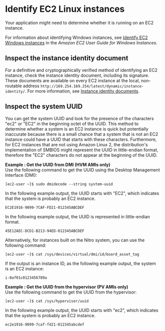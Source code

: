 # Identify EC2 Linux instances<a name="identify_ec2_instances"></a>

Your application might need to determine whether it is running on an EC2 instance\.

For information about identifying Windows instances, see [Identify EC2 Windows instances](https://docs.aws.amazon.com/AWSEC2/latest/WindowsGuide/identify_ec2_instances.html) in the *Amazon EC2 User Guide for Windows Instances*\.

## Inspect the instance identity document<a name="inspect-document"></a>

For a definitive and cryptographically verified method of identifying an EC2 instance, check the instance identity document, including its signature\. These documents are available on every EC2 instance at the local, non\-routable address `http://169.254.169.254/latest/dynamic/instance-identity/`\. For more information, see [Instance identity documents](instance-identity-documents.md)\.

## Inspect the system UUID<a name="inspect-uuid"></a>

You can get the system UUID and look for the presence of the characters "ec2" or "EC2" in the beginning octet of the UUID\. This method to determine whether a system is an EC2 instance is quick but potentially inaccurate because there is a small chance that a system that is not an EC2 instance could have a UUID that starts with these characters\. Furthermore, for EC2 instances that are not using Amazon Linux 2, the distribution's implementation of SMBIOS might represent the UUID in little\-endian format, therefore the "EC2" characters do not appear at the beginning of the UUID\.

**Example : Get the UUID from DMI \(HVM AMIs only\)**  
Use the following command to get the UUID using the Desktop Management Interface \(DMI\):  

```
[ec2-user ~]$ sudo dmidecode --string system-uuid
```
In the following example output, the UUID starts with "EC2", which indicates that the system is probably an EC2 instance\.  

```
EC2E1916-9099-7CAF-FD21-012345ABCDEF
```
In the following example output, the UUID is represented in little\-endian format\.  

```
45E12AEC-DCD1-B213-94ED-012345ABCDEF
```
Alternatively, for instances built on the Nitro system, you can use the following command:  

```
[ec2-user ~]$ cat /sys/devices/virtual/dmi/id/board_asset_tag
```
If the output is an instance ID, as the following example output, the system is an EC2 instance:  

```
i-0af01c0123456789a
```

**Example : Get the UUID from the hypervisor \(PV AMIs only\)**  
Use the following command to get the UUID from the hypervisor:  

```
[ec2-user ~]$ cat /sys/hypervisor/uuid
```
In the following example output, the UUID starts with "ec2", which indicates that the system is probably an EC2 instance\.  

```
ec2e1916-9099-7caf-fd21-012345abcdef
```
